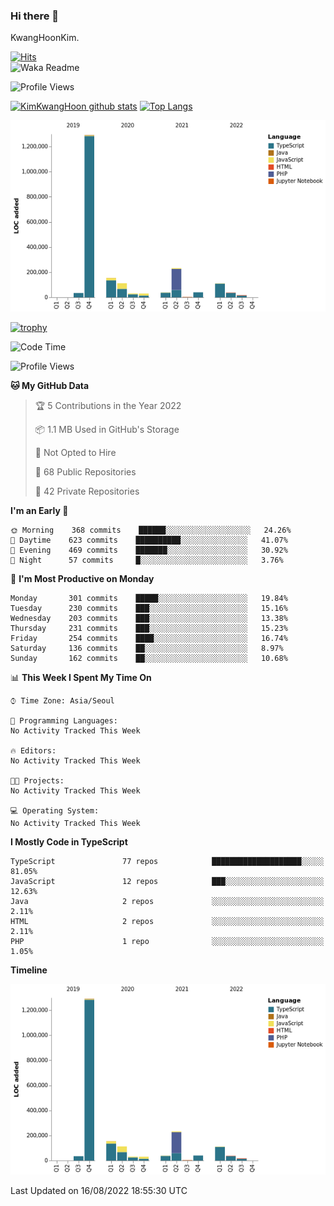### Hi there 👋

KwangHoonKim.

[![Hits](https://hits.seeyoufarm.com/api/count/incr/badge.svg?url=https%3A%2F%2Fgithub.com%2Frhkdgns95)](https://hits.seeyoufarm.com)  
![Waka Readme](https://github.com/rhkdgns95/rhkdgns95/workflows/Waka%20Readme/badge.svg)

![Profile Views](http://img.shields.io/badge/Profile%20Views-0-blue)

[![KimKwangHoon github stats](https://github-readme-stats.vercel.app/api?username=rhkdgns95&show_icons=true)](https://github.com/rhkdgns95/github-readme-stats)   [![Top Langs](https://github-readme-stats.vercel.app/api/top-langs/?username=rhkdgns95&layout=compact)](https://github.com/rhkdgns95/github-readme-stats)   


![Chart not found](https://raw.githubusercontent.com/rhkdgns95/rhkdgns95/master/charts/bar_graph.png) 

[![trophy](https://github-profile-trophy.vercel.app/?username=rhkdgns95)](https://github.com/rhkdgns95/github-profile-trophy)

<!--START_SECTION:waka-->
![Code Time](http://img.shields.io/badge/Code%20Time-0%20secs-blue)

![Profile Views](http://img.shields.io/badge/Profile%20Views-0-blue)

**🐱 My GitHub Data** 

> 🏆 5 Contributions in the Year 2022
 > 
> 📦 1.1 MB Used in GitHub's Storage 
 > 
> 🚫 Not Opted to Hire
 > 
> 📜 68 Public Repositories 
 > 
> 🔑 42 Private Repositories  
 > 
**I'm an Early 🐤** 

```text
🌞 Morning    368 commits    ██████░░░░░░░░░░░░░░░░░░░   24.26% 
🌆 Daytime    623 commits    ██████████░░░░░░░░░░░░░░░   41.07% 
🌃 Evening    469 commits    ███████░░░░░░░░░░░░░░░░░░   30.92% 
🌙 Night      57 commits     █░░░░░░░░░░░░░░░░░░░░░░░░   3.76%

```
📅 **I'm Most Productive on Monday** 

```text
Monday       301 commits    █████░░░░░░░░░░░░░░░░░░░░   19.84% 
Tuesday      230 commits    ███░░░░░░░░░░░░░░░░░░░░░░   15.16% 
Wednesday    203 commits    ███░░░░░░░░░░░░░░░░░░░░░░   13.38% 
Thursday     231 commits    ███░░░░░░░░░░░░░░░░░░░░░░   15.23% 
Friday       254 commits    ████░░░░░░░░░░░░░░░░░░░░░   16.74% 
Saturday     136 commits    ██░░░░░░░░░░░░░░░░░░░░░░░   8.97% 
Sunday       162 commits    ██░░░░░░░░░░░░░░░░░░░░░░░   10.68%

```


📊 **This Week I Spent My Time On** 

```text
⌚︎ Time Zone: Asia/Seoul

💬 Programming Languages: 
No Activity Tracked This Week

🔥 Editors: 
No Activity Tracked This Week

🐱‍💻 Projects: 
No Activity Tracked This Week

💻 Operating System: 
No Activity Tracked This Week

```

**I Mostly Code in TypeScript** 

```text
TypeScript               77 repos            ████████████████████░░░░░   81.05% 
JavaScript               12 repos            ███░░░░░░░░░░░░░░░░░░░░░░   12.63% 
Java                     2 repos             ░░░░░░░░░░░░░░░░░░░░░░░░░   2.11% 
HTML                     2 repos             ░░░░░░░░░░░░░░░░░░░░░░░░░   2.11% 
PHP                      1 repo              ░░░░░░░░░░░░░░░░░░░░░░░░░   1.05%

```


**Timeline**

![Chart not found](https://raw.githubusercontent.com/rhkdgns95/rhkdgns95/master/charts/bar_graph.png) 


 Last Updated on 16/08/2022 18:55:30 UTC
<!--END_SECTION:waka-->
